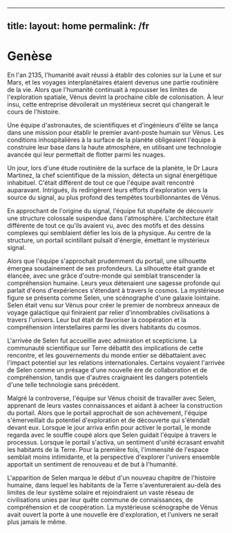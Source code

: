 
---
title: 
layout: home
permalink: /fr
---

# Genèse

En l'an 2135, l'humanité avait réussi à établir des colonies sur la Lune et sur Mars, et les voyages interplanétaires étaient devenus une partie routinière de la vie. Alors que l'humanité continuait à repousser les limites de l'exploration spatiale, Vénus devint la prochaine cible de colonisation. À leur insu, cette entreprise dévoilerait un mystérieux secret qui changerait le cours de l'histoire.

Une équipe d'astronautes, de scientifiques et d'ingénieurs d'élite se lança dans une mission pour établir le premier avant-poste humain sur Vénus. Les conditions inhospitalières à la surface de la planète obligeaient l'équipe à construire leur base dans la haute atmosphère, en utilisant une technologie avancée qui leur permettait de flotter parmi les nuages.

Un jour, lors d'une étude routinière de la surface de la planète, le Dr Laura Martinez, la chef scientifique de la mission, détecta un signal énergétique inhabituel. C'était différent de tout ce que l'équipe avait rencontré auparavant. Intrigués, ils redirigèrent leurs efforts d'exploration vers la source du signal, au plus profond des tempêtes tourbillonnantes de Vénus.

En approchant de l'origine du signal, l'équipe fut stupéfaite de découvrir une structure colossale suspendue dans l'atmosphère. L'architecture était différente de tout ce qu'ils avaient vu, avec des motifs et des dessins complexes qui semblaient défier les lois de la physique. Au centre de la structure, un portail scintillant pulsait d'énergie, émettant le mystérieux signal.

Alors que l'équipe s'approchait prudemment du portail, une silhouette émergea soudainement de ses profondeurs. La silhouette était grande et élancée, avec une grâce d'outre-monde qui semblait transcender la compréhension humaine. Leurs yeux détenaient une sagesse profonde qui parlait d'éons d'expériences s'étendant à travers le cosmos.
La mystérieuse figure se présenta comme Selen, une scénographe d'une galaxie lointaine. Selen était venu sur Vénus pour créer le premier de nombreux anneaux de voyage galactique qui finiraient par relier d'innombrables civilisations à travers l'univers. Leur but était de favoriser la coopération et la compréhension interstellaires parmi les divers habitants du cosmos.

L'arrivée de Selen fut accueillie avec admiration et scepticisme. La communauté scientifique sur Terre débattit des implications de cette rencontre, et les gouvernements du monde entier se débattaient avec l'impact potentiel sur les relations internationales. Certains voyaient l'arrivée de Selen comme un présage d'une nouvelle ère de collaboration et de compréhension, tandis que d'autres craignaient les dangers potentiels d'une telle technologie sans précédent.

Malgré la controverse, l'équipe sur Vénus choisit de travailler avec Selen, apprenant de leurs vastes connaissances et aidant à acheer la construction du portail. Alors que le portail approchait de son achèvement, l'équipe s'émerveillait du potentiel d'exploration et de découverte qui s'étendait devant eux.
Lorsque le jour arriva enfin pour activer le portail, le monde regarda avec le souffle coupé alors que Selen guidait l'équipe à travers le processus. Lorsque le portail s'activa, un sentiment d'unité écrasant envahit les habitants de la Terre. Pour la première fois, l'immensité de l'espace semblait moins intimidante, et la perspective d'explorer l'univers ensemble apportait un sentiment de renouveau et de but à l'humanité.

L'apparition de Selen marqua le début d'un nouveau chapitre de l'histoire humaine, dans lequel les habitants de la Terre s'aventureraient au-delà des limites de leur système solaire et rejoindraient un vaste réseau de civilisations unies par leur quête commune de connaissances, de compréhension et de coopération. La mystérieuse scénographe de Vénus avait ouvert la porte à une nouvelle ère d'exploration, et l'univers ne serait plus jamais le même.
